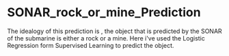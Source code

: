 # SONAR_rock_or_mine_Prediction

The idealogy of this prediction is , the object that is predicted by the SONAR of the submarine is either a rock or a mine. Here i've used the Logistic Regression form Supervised Learning to predict the object.
